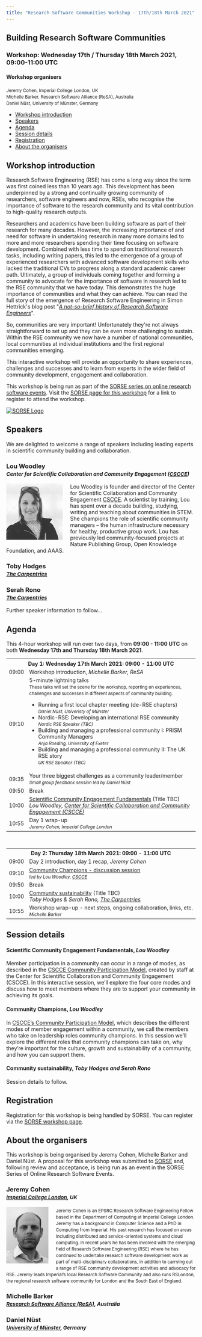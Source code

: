 ```yaml
---
title: "Research Software Communities Workshop - 17th/18th March 2021"
---
```


## Building Research Software Communities

### **Workshop:** Wednesday 17th / Thursday 18th March 2021, 09:00-11:00 UTC

#### Workshop organisers

<small>Jeremy Cohen, Imperial College London, UK</small><br/>
<small>Michelle Barker, Research Software Alliance (ReSA), Australia</small><br/>
<small>Daniel Nüst, University of Münster, Germany</small><br/>

- [Workshop introduction](#workshop-introduction)
- [Speakers](#speakers)
- [Agenda](#agenda)
- [Session details](#session-details)
- [Registration](#registration)
- [About the organisers](#about-the-organisers)

## Workshop introduction

Research Software Engineering (RSE) has come a long way since the term was first coined less than 10 years ago. This development has been underpinned by a strong and continually growing community of researchers, software engineers and now, RSEs, who recognise the importance of software to the research community and its vital contribution to high-quality research outputs.

Researchers and academics have been building software as part of their research for many decades. However, the increasing importance of and need for software in undertaking research in many more domains led to more and more researchers spending their time focusing on software development. Combined with less time to spend on traditional research tasks, including writing papers, this led to the emergence of a group of experienced researchers with advanced software development skills who lacked the traditional CVs to progress along a standard academic career path. Ultimately, a group of individuals coming together and forming a community to advocate for the importance of software in research led to the RSE community that we have today. This demonstrates the huge importance of communities and what they can achieve. You can read the full story of the emergence of Research Software Engineering in Simon Hettrick's blog post "[_A not-so-brief history of Research Software Engineers_](https://www.software.ac.uk/blog/2016-08-17-not-so-brief-history-research-software-engineers-0)".

So, communities are very important! Unfortunately they're not always straightforward to set up and they can be even more challenging to sustain. Within the RSE community we now have a number of national communities, local communities at individual institutions and the first regional communities emerging.

This interactive workshop will provide an opportunity to share experiences, challenges and successes and to learn from experts in the wider field of community development, engagement and collaboration.

This workshop is being run as part of the [SORSE series on online research software events](https://sorse.github.io). Visit the [SORSE page for this workshop](https://sorse.github.io/programme/workshops/event-031/) for a link to register to attend the workshop.

[![SORSE Logo](https://sorse.github.io/assets/images/logo.png)](https://sorse.github.io)

## Speakers

We are delighted to welcome a range of speakers including leading experts in scientific community building and collaboration.

### Lou Woodley<br/><small>_Center for Scientific Collaboration and Community Engagement ([CSCCE](https://www.cscce.org/))_</small>

<img src="assets/images/louwoodley.jpg" width="150px" height="150px" style="float: left; margin-right: 20px; margin-bottom: 5px;">

Lou Woodley is founder and director of the Center for Scientific Collaboration and Community Engagement [CSCCE](https://www.cscce.org/). A scientist by training, Lou has spent over a decade building, studying, writing and teaching about communities in STEM. She champions the role of scientific community managers – the human infrastructure necessary for healthy, productive group work. Lou has previously led community-focused projects at Nature Publishing Group, Open Knowledge Foundation, and AAAS.

### Toby Hodges<br/><small>_[The Carpentries](https://carpentries.org/)_</small>

### Serah Rono<br/><small>_[The Carpentries](https://carpentries.org/)_</small>

Further speaker information to follow...

## Agenda

This 4-hour workshop will run over two days, from **09:00 - 11:00 UTC** on both **Wednesday 17th and Thursday 18th March 2021**.

<table>
    <tr>
        <th colspan="2">Day 1: Wednesday 17th March 2021: 09:00 - 11:00 UTC</th>
    </tr>
    <tr>
        <td>09:00</td>
        <td>Workshop introduction, <em>Michelle Barker, ReSA</em></td>
    </tr>
    <tr>
        <td>09:10</td>
        <td>
            5-minute lightning talks<br/><small>These talks will set the scene for the workshop, reporting on experiences, challenges and successes in different aspects of community building.</small>
            <ul>
                <li>Running a first local chapter meeting (de-RSE chapters)<br/><em><small>Daniel Nüst, Univeristy of Münster</small></em></li>
                <li>Nordic-RSE: Developing an international RSE community<br/><em><small>Nordic RSE Speaker (TBC)</small></em></li>
                <li>Building and managing a professional community I: PRISM Community Managers<br/><em><small>Anja Roeding, University of Exeter</small></em></li>
                <li>Building and managing a professional community II: The UK RSE story<br/><em><small>UK RSE Speaker (TBC)</small></em></li>
            </ul>
        </td>
    </tr>
    <tr>
        <td>09:35</td>
        <td>
            Your three biggest challenges as a community leader/member<br/>
            <em><small>Small group feedback session led by Daniel Nüst</small></em>
        </td>
    </tr>
    <tr>
        <td>09:50</td>
        <td>Break</td>
    </tr>
    <tr>
        <td>10:00</td>
        <td><a href="#engagement-fundamentals">Scientific Community Engagement Fundamentals</a> (Title TBC)<br/><em>Lou Woodley, <a href="https://www.cscce.org" target="_blank" rel="noreferrer noopener">Center for Scientific Collaboration and Community Engagement (CSCCE)</a></em></td>
    </tr>
    <tr>
        <td>10:55</td>
        <td>Day 1 wrap-up<br/><small><em>Jeremy Cohen, Imperial College London</em></small></td>
    </tr>
</table>
<br/>

<table>
    <tr>
        <th colspan="2">Day 2: Thursday 18th March 2021: 09:00 - 11:00 UTC</th>
    </tr>
    <tr>
        <td>09:00</td>
        <td>Day 2 introduction, day 1 recap, <em>Jeremy Cohen</em></td>
    </tr>
    <tr>
        <td>09:10</td>
        <td>
            <a href="#champions">Community Champions - discussion session</a><br/>
            <em><small>led by Lou Woodley, <a href="https://www.cscce.org" target="_blank" rel="noreferrer noopener">CSCCE</a></small></em>
        </td>
    </tr>
    <tr>
        <td>09:50</td>
        <td>Break</td>
    </tr>
    <tr>
        <td>10:00</td>
        <td>
            <a href="#sustainability">Community sustainability</a> (Title TBC)<br/>
            <em>Toby Hodges &amp; Serah Rono, <a href="https://carpentries.org" target="_blank" rel="noreferrer noopener">The Carpentries</a></em></td>
    </tr>
    <tr>
        <td>10:55</td>
        <td>Workshop wrap-up - next steps, ongoing collaboration, links, etc.<br/><small><em>Michelle Barker</em></small></td>
    </tr>
</table>

## Session details

<div id="engagement-fundamentals"></div>

#### Scientific Community Engagement Fundamentals, _Lou Woodley_

Member participation in a community can occur in a range of modes, as described in the [CSCCE Community Participation Model](https://zenodo.org/record/3997802#.YDOdfWNOlpQ), created by staff at the Center for Scientific Collaboration and Community Engagement (CSCCE). In this interactive session, we’ll explore the four core modes and discuss how to meet members where they are to support your community in achieving its goals.


<div id="champions"></div>

#### Community Champions, _Lou Woodley_

 In [CSCCE’s Community Participation Model](https://zenodo.org/record/3997802#.YDOdfWNOlpQ), which describes the different modes of member engagement within a community, we call the members who take on leadership roles community champions. In this session we’ll explore the different roles that community champions can take on, why they’re important for the culture, growth and sustainability of a community, and how you can support them.


<div id="sustainability"></div>

#### Community sustainability, _Toby Hodges and Serah Rono_

Session details to follow.

## Registration

Registration for this workshop is being handled by SORSE. You can register via the [SORSE workshop page](https://sorse.github.io/programme/workshops/event-031/).

## About the organisers

This workshop is being organised by Jeremy Cohen, Michelle Barker and Daniel Nüst. A proposal for this workshop was submitted to [SORSE](https://sorse.github.io/) and, following review and acceptance, is being run as an event in the SORSE Series of Online Research Software Events.

### Jeremy Cohen<br/><small>_[Imperial College London](https://www.imperial.ac.uk), UK_</small>

<img src="assets/images/jc.jpg" width="112px" height="150px" style="float: left; margin-right: 20px; margin-bottom: 5px;">

 <small>Jeremy Cohen is an EPSRC Research Software Engineering Fellow based in the Department of Computing at Imperial College London. Jeremy has a background in Computer Science and a PhD in Computing from Imperial. His past research has focused on areas including distributed and service-oriented systems and cloud computing. In recent years he has been involved with the emerging field of Research Software Engineering (RSE) where he has continued to undertake research software development work as part of multi-disciplinary collaborations, in addition to carrying out a range of RSE community development activities and advocacy for RSE. Jeremy leads Imperial’s local Research Software Community and also runs RSLondon, the regional research software community for London and the South East of England.</small>

### Michelle Barker<br/><small>_[Research Software Alliance (ReSA)](https://www.researchsoft.org/), Australia_</small>

### Daniel Nüst<br/><small>_[University of Münster](https://www.uni-muenster.de/en/), Germany_</small>